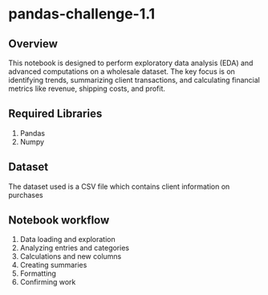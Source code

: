 # pandas-challenge-1.1

## Overview 
This notebook is designed to perform exploratory data analysis (EDA) and advanced computations on a wholesale dataset. The key focus is on identifying trends, summarizing client transactions, and calculating financial metrics like revenue, shipping costs, and profit.

## Required Libraries 
1. Pandas
2. Numpy

## Dataset 

The dataset used is a CSV file which contains client information on purchases 

## Notebook workflow 
1. Data loading and exploration
2. Analyzing entries and categories
3. Calculations and new columns
4. Creating summaries 
5. Formatting
6. Confirming work 
